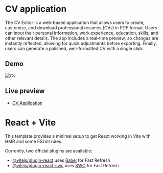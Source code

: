# CV application

The CV Editor is a web-based application that allows users to create, customize, and download professional resumes (CVs) in PDF format. Users can input their personal information, work experience, education, skills, and other relevant details. The app includes a real-time preview, so changes are instantly reflected, allowing for quick adjustments before exporting. Finally, users can generate a polished, well-formatted CV with a single click.


## Demo

![Cv](https://github.com/user-attachments/assets/9cb934aa-1cc5-41de-aa60-37bb3a154b1f)


## Live preview

- [CV Application](https://guib-dv.github.io/CVapplication2/)

# React + Vite

This template provides a minimal setup to get React working in Vite with HMR and some ESLint rules.

Currently, two official plugins are available:

- [@vitejs/plugin-react](https://github.com/vitejs/vite-plugin-react/blob/main/packages/plugin-react/README.md) uses [Babel](https://babeljs.io/) for Fast Refresh
- [@vitejs/plugin-react-swc](https://github.com/vitejs/vite-plugin-react-swc) uses [SWC](https://swc.rs/) for Fast Refresh

